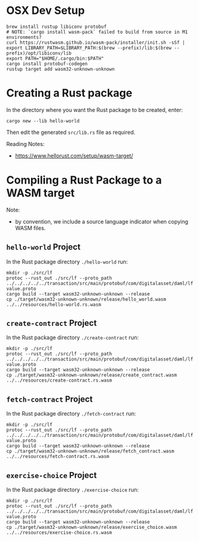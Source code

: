 # OSX Dev Setup

```shell
brew install rustup libiconv protobuf
# NOTE: `cargo install wasm-pack` failed to build from source in M1 environments?
curl https://rustwasm.github.io/wasm-pack/installer/init.sh -sSf | 
export LIBRARY_PATH=$LIBRARY_PATH:$(brew --prefix)/lib:$(brew --prefix)/opt/libiconv/lib
export PATH="$HOME/.cargo/bin:$PATH"
cargo install protobuf-codegen
rustup target add wasm32-unknown-unknown 
```

# Creating a Rust package

In the directory where you want the Rust package to be created, enter:
```shell
cargo new --lib hello-world
```

Then edit the generated `src/lib.rs` file as required.

Reading Notes:
- https://www.hellorust.com/setup/wasm-target/

# Compiling a Rust Package to a WASM target

Note:
- by convention, we include a source language indicator when copying WASM files.

## `hello-world` Project

In the Rust package directory `./hello-world` run:
```shell
mkdir -p ./src/lf
protoc --rust_out ./src/lf --proto_path ../../../../../transaction/src/main/protobuf/com/digitalasset/daml/lf value.proto
cargo build --target wasm32-unknown-unknown --release
cp ./target/wasm32-unknown-unknown/release/hello_world.wasm ../../resources/hello-world.rs.wasm
```

## `create-contract` Project

In the Rust package directory `./create-contract` run:
```shell
mkdir -p ./src/lf
protoc --rust_out ./src/lf --proto_path ../../../../../transaction/src/main/protobuf/com/digitalasset/daml/lf value.proto
cargo build --target wasm32-unknown-unknown --release
cp ./target/wasm32-unknown-unknown/release/create_contract.wasm ../../resources/create-contract.rs.wasm
```

## `fetch-contract` Project

In the Rust package directory `./fetch-contract` run:
```shell
mkdir -p ./src/lf
protoc --rust_out ./src/lf --proto_path ../../../../../transaction/src/main/protobuf/com/digitalasset/daml/lf value.proto
cargo build --target wasm32-unknown-unknown --release
cp ./target/wasm32-unknown-unknown/release/fetch_contract.wasm ../../resources/fetch-contract.rs.wasm
```

## `exercise-choice` Project

In the Rust package directory `./exercise-choice` run:
```shell
mkdir -p ./src/lf
protoc --rust_out ./src/lf --proto_path ../../../../../transaction/src/main/protobuf/com/digitalasset/daml/lf value.proto
cargo build --target wasm32-unknown-unknown --release
cp ./target/wasm32-unknown-unknown/release/exercise_choice.wasm ../../resources/exercise-choice.rs.wasm
```
